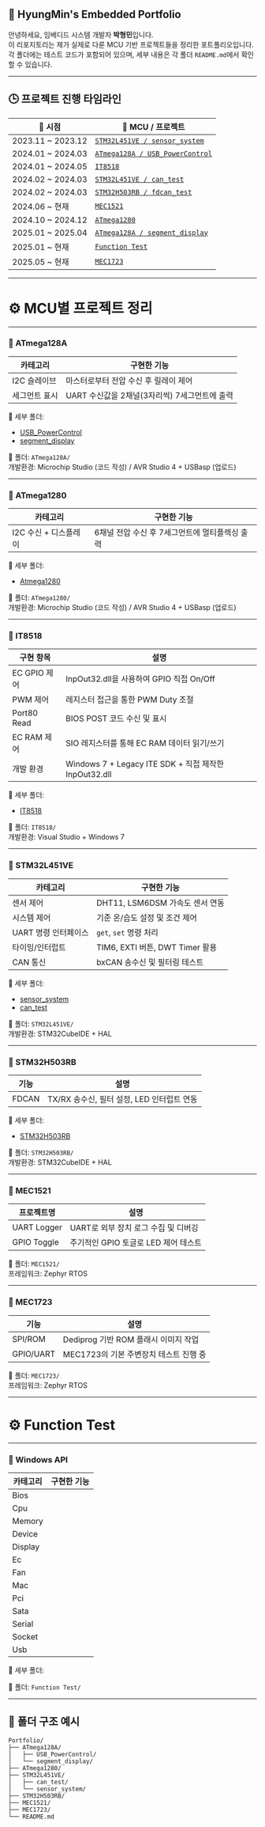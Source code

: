 ## 📁 HyungMin's Embedded Portfolio

안녕하세요, 임베디드 시스템 개발자 **박형민**입니다.  
이 리포지토리는 제가 실제로 다룬 MCU 기반 프로젝트들을 정리한 포트폴리오입니다.  
각 폴더에는 테스트 코드가 포함되어 있으며, 세부 내용은 각 폴더 `README.md`에서 확인할 수 있습니다.

---

## 🕒 프로젝트 진행 타임라인

| 📆 시점          | 🧠 MCU / 프로젝트           |
|------------------|-----------------------------|
| 2023.11 ~ 2023.12 | [`STM32L451VE / sensor_system`](#stm32l451ve) |
| 2024.01 ~ 2024.03 | [`ATmega128A / USB_PowerControl`](#atmega128a) |
| 2024.01 ~ 2024.05 | [`IT8518`](#it8518) |
| 2024.02 ~ 2024.03 | [`STM32L451VE / can_test`](#stm32l451ve) |
| 2024.02 ~ 2024.03 | [`STM32H503RB / fdcan_test`](#stm32h503rb) |
| 2024.06 ~ 현재    | [`MEC1521`](#mec1521) |
| 2024.10 ~ 2024.12 | [`ATmega1280`](#atmega1280) |
| 2025.01 ~ 2025.04 | [`ATmega128A / segment_display`](###atmega128a) |
| 2025.01 ~ 현재    | [`Function Test`](#Function_Test) |
| 2025.05 ~ 현재    | [`MEC1723`](#mec1723) |

---

# ⚙️ MCU별 프로젝트 정리

---

### 🔷 ATmega128A

| 카테고리       | 구현한 기능 |
|----------------|-------------|
| I2C 슬레이브   | 마스터로부터 전압 수신 후 릴레이 제어 |
| 세그먼트 표시  | UART 수신값을 2채널(3자리씩) 7세그먼트에 출력 |

🔗 세부 폴더:
- [USB_PowerControl](./Atmega128A/USB_PowerControl)
- [segment_display](./Atmega128A/segment_display)

📁 폴더: `ATmega128A/`  
개발환경: Microchip Studio (코드 작성) / AVR Studio 4 + USBasp (업로드)

---

### 🔷 ATmega1280

| 카테고리             | 구현한 기능 |
|----------------------|-------------|
| I2C 수신 + 디스플레이 | 6채널 전압 수신 후 7세그먼트에 멀티플렉싱 출력 |

🔗 세부 폴더:
- [Atmega1280](./Atmega1280)
  
📁 폴더: `ATmega1280/`  
개발환경: Microchip Studio (코드 작성) / AVR Studio 4 + USBasp (업로드)

---

### 🔷 IT8518

| 구현 항목 | 설명 |
|-----------|------|
| EC GPIO 제어 | InpOut32.dll을 사용하여 GPIO 직접 On/Off |
| PWM 제어 | 레지스터 접근을 통한 PWM Duty 조절 |
| Port80 Read | BIOS POST 코드 수신 및 표시 |
| EC RAM 제어 | SIO 레지스터를 통해 EC RAM 데이터 읽기/쓰기 |
| 개발 환경 | Windows 7 + Legacy ITE SDK + 직접 제작한 InpOut32.dll |

🔗 세부 폴더:  
- [IT8518](./IT8518)

📁 폴더: `IT8518/`  
개발환경: Visual Studio + Windows 7

---

### 🔷 STM32L451VE

| 카테고리          | 구현한 기능                                              |
|-------------------|-----------------------------------------------------------|
| 센서 제어          | DHT11, LSM6DSM 가속도 센서 연동                           |
| 시스템 제어        | 기준 온/습도 설정 및 조건 제어                            |
| UART 명령 인터페이스 | `get`, `set` 명령 처리                                    |
| 타이밍/인터럽트     | TIM6, EXTI 버튼, DWT Timer 활용                           |
| CAN 통신           | bxCAN 송수신 및 필터링 테스트                             |

🔗 세부 폴더:
- [sensor_system](./STM32L451VE/sensor_system)
- [can_test](./STM32L451VE/can_test)

📁 폴더: `STM32L451VE/`  
개발환경: STM32CubeIDE + HAL

---

### 🔷 STM32H503RB

| 기능       | 설명                                 |
|------------|--------------------------------------|
| FDCAN      | TX/RX 송수신, 필터 설정, LED 인터럽트 연동 |

🔗 세부 폴더:
- [STM32H503RB](./STM32H503RB)

📁 폴더: `STM32H503RB/`  
개발환경: STM32CubeIDE + HAL

---

### 🔷 MEC1521

| 프로젝트명      | 설명                                      |
|----------------|-------------------------------------------|
| UART Logger     | UART로 외부 장치 로그 수집 및 디버깅             |
| GPIO Toggle     | 주기적인 GPIO 토글로 LED 제어 테스트            |

📁 폴더: `MEC1521/`  
프레임워크: Zephyr RTOS

---

### 🔷 MEC1723

| 기능     | 설명                                  |
|----------|---------------------------------------|
| SPI/ROM  | Dediprog 기반 ROM 플래시 이미지 작업      |
| GPIO/UART| MEC1723의 기본 주변장치 테스트 진행 중     |

📁 폴더: `MEC1723/`  
프레임워크: Zephyr RTOS

---

# ⚙️ Function Test

---

### 🔷 Windows API

| 카테고리       | 구현한 기능 |
|----------------|-------------|
| Bios   |  |
| Cpu  |  |
| Memory  |  |
| Device   |  |
| Display  |  |
| Ec   |  |
| Fan  |  |
| Mac   |  |
| Pci  |  |
| Sata   |  |
| Serial  |  |
| Socket   |  |
| Usb  |  |

🔗 세부 폴더:

📁 폴더: `Function Test/`  

---



## 📁 폴더 구조 예시

```
Portfolio/
├── ATmega128A/
│   ├── USB_PowerControl/
│   └── segment_display/
├── ATmega1280/
├── STM32L451VE/
│   ├── can_test/
│   └── sensor_system/
├── STM32H503RB/
├── MEC1521/
├── MEC1723/
└── README.md
```


